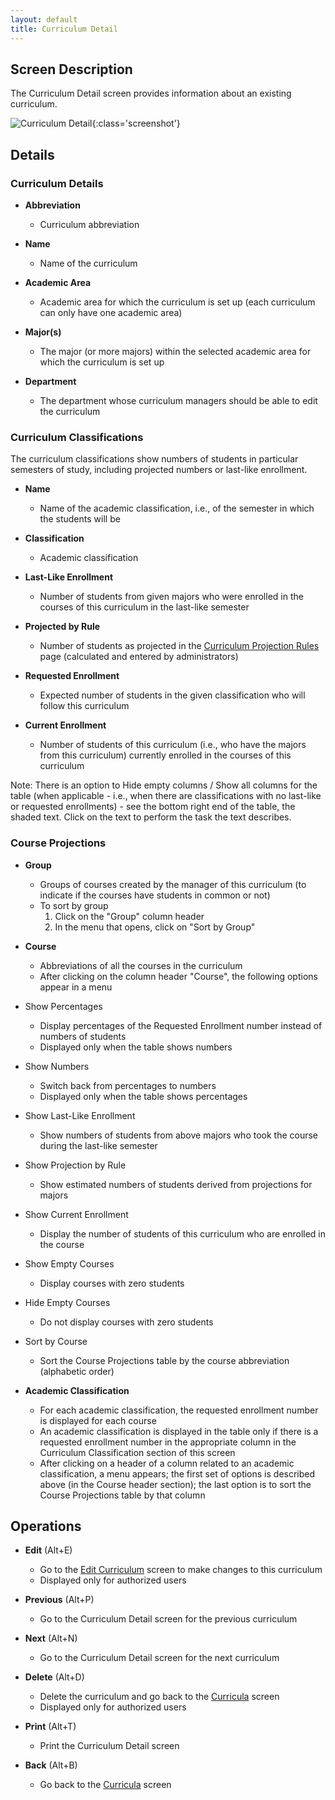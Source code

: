 ```yaml
---
layout: default
title: Curriculum Detail
---
```



## Screen Description

The Curriculum Detail screen provides information about an existing curriculum.

![Curriculum Detail](images/curriculum-detail-1.png){:class='screenshot'}

## Details

### Curriculum Details

* **Abbreviation**
	* Curriculum abbreviation

* **Name**
	* Name of the curriculum

* **Academic Area**
	* Academic area for which the curriculum is set up (each curriculum can only have one academic area)

* **Major(s)**
	* The major (or more majors) within the selected academic area for which the curriculum is set up 

* **Department**
	* The department whose curriculum managers should be able to edit the curriculum

### Curriculum Classifications

The curriculum classifications show numbers of students in particular semesters of study, including projected numbers or last-like enrollment.

* **Name**
	* Name of the academic classification, i.e., of the semester in which the students will be

* **Classification**
	* Academic classification

* **Last-Like Enrollment**
	* Number of students from given majors who were enrolled in the courses of this curriculum in the last-like semester

* **Projected by Rule**
	* Number of students as projected in the [Curriculum Projection Rules](curriculum-projection-rules) page (calculated and entered by administrators)

* **Requested Enrollment**
	* Expected number of students in the given classification who will follow this curriculum

* **Current Enrollment**
	* Number of students of this curriculum (i.e., who have the majors from this curriculum) currently enrolled in the courses of this curriculum

Note: There is an option to Hide empty columns / Show all columns for the table (when applicable - i.e., when there are classifications with no last-like or requested enrollments) - see the bottom right end of the table, the shaded text. Click on the text to perform the task the text describes.


### Course Projections

* **Group**
	* Groups of courses created by the manager of this curriculum (to indicate if the courses have students in common or not)
	* To sort by group
		1. Click on the "Group" column header
		2. In the menu that opens, click on "Sort by Group"

* **Course**
	* Abbreviations of all the courses in the curriculum
	* After clicking on the column header "Course", the following options appear in a menu

* Show Percentages
	* Display percentages of the Requested Enrollment number instead of numbers of students
	* Displayed only when the table shows numbers

* Show Numbers
	* Switch back from percentages to numbers
	* Displayed only when the table shows percentages 

* Show Last-Like Enrollment
	* Show numbers of students from above majors who took the course during the last-like semester

* Show Projection by Rule
	* Show estimated numbers of students derived from projections for majors

* Show Current Enrollment
	* Display the number of students of this curriculum who are enrolled in the course

* Show Empty Courses
	* Display courses with zero students

* Hide Empty Courses
	* Do not display courses with zero students

* Sort by Course
	* Sort the Course Projections table by the course abbreviation (alphabetic order)

* **Academic Classification**
	* For each academic classification, the requested enrollment number is displayed for each course 
	* An academic classification is displayed in the table only if there is a requested enrollment number in the appropriate column in the Curriculum Classification section of this screen
	* After clicking on a header of a column related to an academic classification, a menu appears; the first set of options is described above (in the Course header section); the last option is to sort the Course Projections table by that column

## Operations

* **Edit** (Alt+E)
	* Go to the [Edit Curriculum](edit-curriculum) screen to make changes to this curriculum
	* Displayed only for authorized users

* **Previous** (Alt+P)
	* Go to the Curriculum Detail screen for the previous curriculum

* **Next** (Alt+N)
	* Go to the Curriculum Detail screen for the next curriculum

* **Delete** (Alt+D)
	* Delete the curriculum and go back to the [Curricula](curricula) screen
	* Displayed only for authorized users

* **Print** (Alt+T)
	* Print the Curriculum Detail screen

* **Back** (Alt+B)
	* Go back to the [Curricula](curricula) screen

